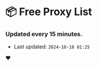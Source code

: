 # :package: Free Proxy List
### Updated every 15 minutes.

- Last updated: `2024-10-18 01:25`

:heart:
